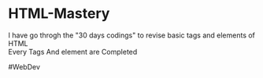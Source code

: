 # HTML-Mastery
I have go throgh the "30 days codings" to revise basic tags and elements of HTML <br>
Every Tags And element are Completed<br>

#WebDev<br>
